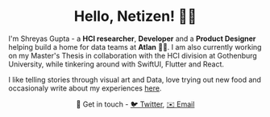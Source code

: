 <h1 align="center">Hello, Netizen! 👋🏾</h1>

<!--
**GLaDO8/GLaDO8** is a ✨ _special_ ✨ repository because its `README.md` (this file) appears on your GitHub profile.
-->



I'm Shreyas Gupta - a **HCI researcher**, **Developer** and a **Product Designer** helping build a home for data teams at **Atlan** 🚀💙. I am also currently working on my Master's Thesis in collaboration with the HCI division at Gothenburg University, while tinkering around with SwiftUI, Flutter and React. 

I like telling stories through visual art and Data, love trying out new food and occasionaly write about my experiences [here](https://shreyas.design). 


<p align="center">💫 Get in touch - <span><a href="https://twitter.com/awwmaaigawwd">🐦 Twitter</a></span>, <a href="shreyas.gupta@iiitb.org"> ✉️ Email </a></span></p>
